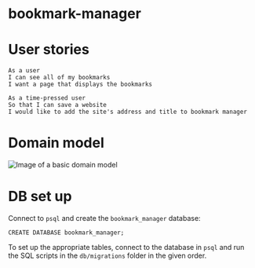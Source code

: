 # bookmark-manager

# User stories
```
As a user 
I can see all of my bookmarks
I want a page that displays the bookmarks

As a time-pressed user
So that I can save a website
I would like to add the site's address and title to bookmark manager
```

# Domain model
![Image of a basic domain model](https://raw.githubusercontent.com/samcolson4/bookmark-manager/master/images/domain_model_1.png)

# DB set up

 Connect to `psql` and create the `bookmark_manager` database:

 ```
 CREATE DATABASE bookmark_manager;
 ```

 To set up the appropriate tables, connect to the database in `psql` and run the SQL scripts in the `db/migrations` folder in the given order.
